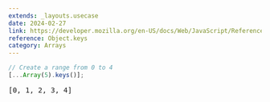 ```yaml
---
extends: _layouts.usecase
date: 2024-02-27
link: https://developer.mozilla.org/en-US/docs/Web/JavaScript/Reference/Global_Objects/Object/keys
reference: Object.keys
category: Arrays
---
```


```javascript
// Create a range from 0 to 4
[...Array(5).keys()];
```

<pre class="output">[0, 1, 2, 3, 4]</pre>
